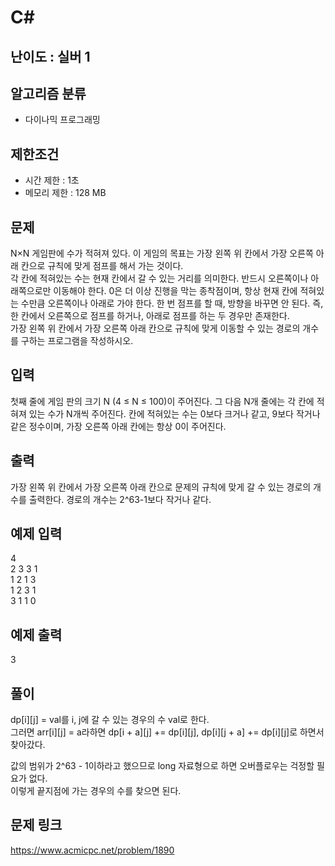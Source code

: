 # C#

## 난이도 : 실버 1

## 알고리즘 분류
  - 다이나믹 프로그래밍

## 제한조건
  - 시간 제한 : 1초
  - 메모리 제한 : 128 MB

## 문제
N×N 게임판에 수가 적혀져 있다. 이 게임의 목표는 가장 왼쪽 위 칸에서 가장 오른쪽 아래 칸으로 규칙에 맞게 점프를 해서 가는 것이다.<br/>
각 칸에 적혀있는 수는 현재 칸에서 갈 수 있는 거리를 의미한다. 반드시 오른쪽이나 아래쪽으로만 이동해야 한다. 0은 더 이상 진행을 막는 종착점이며, 항상 현재 칸에 적혀있는 수만큼 오른쪽이나 아래로 가야 한다. 한 번 점프를 할 때, 방향을 바꾸면 안 된다. 즉, 한 칸에서 오른쪽으로 점프를 하거나, 아래로 점프를 하는 두 경우만 존재한다.<br/>
가장 왼쪽 위 칸에서 가장 오른쪽 아래 칸으로 규칙에 맞게 이동할 수 있는 경로의 개수를 구하는 프로그램을 작성하시오.<br/>


## 입력
첫째 줄에 게임 판의 크기 N (4 ≤ N ≤ 100)이 주어진다. 그 다음 N개 줄에는 각 칸에 적혀져 있는 수가 N개씩 주어진다. 칸에 적혀있는 수는 0보다 크거나 같고, 9보다 작거나 같은 정수이며, 가장 오른쪽 아래 칸에는 항상 0이 주어진다.<br/>


## 출력
가장 왼쪽 위 칸에서 가장 오른쪽 아래 칸으로 문제의 규칙에 맞게 갈 수 있는 경로의 개수를 출력한다. 경로의 개수는 2^63-1보다 작거나 같다.<br/>


## 예제 입력
4<br/>
2 3 3 1<br/>
1 2 1 3<br/>
1 2 3 1<br/>
3 1 1 0<br/>


## 예제 출력
3<br/>


## 풀이
dp[i][j] = val를 i, j에 갈 수 있는 경우의 수 val로 한다.<br/>
그러면 arr[i][j] = a라하면 dp[i + a][j] += dp[i][j], dp[i][j + a] += dp[i][j]로 하면서 찾아갔다.<br/>


값의 범위가 2^63 - 1이하라고 했으므로 long 자료형으로 하면 오버플로우는 걱정할 필요가 없다.<br/>
이렇게 끝지점에 가는 경우의 수를 찾으면 된다.<br/>


## 문제 링크
https://www.acmicpc.net/problem/1890